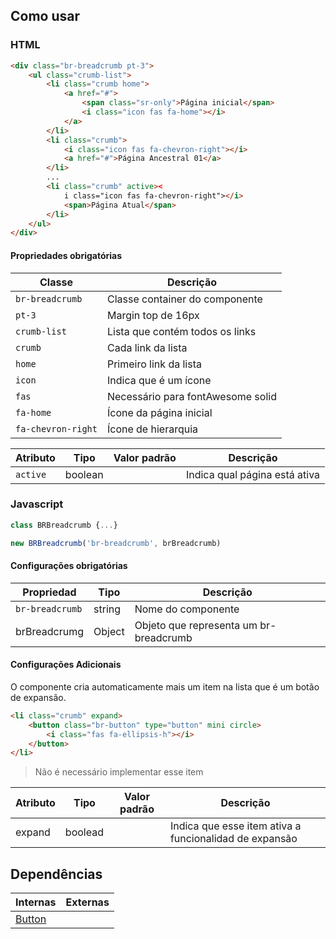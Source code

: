 <!-- Versão da doc. de DESIGN usada como base para o desenvolvimento -->
<!-- doc. design: documentação contida na release 5 - sprint 5 -->

## Como usar

### HTML

<!-- Deve incluir o HTML básico para uso do componente em seu estado 'default' escolhido pelo desenvolvedor/design. -->

```html
<div class="br-breadcrumb pt-3">
    <ul class="crumb-list">
        <li class="crumb home">
            <a href="#">
                <span class="sr-only">Página inicial</span>
                <i class="icon fas fa-home"></i>
            </a>
        </li>
        <li class="crumb">
            <i class="icon fas fa-chevron-right"></i>
            <a href="#">Página Ancestral 01</a>
        </li>
        ...
        <li class="crumb" active><
            i class="icon fas fa-chevron-right"></i>
            <span>Página Atual</span>
        </li>
    </ul>
</div>
```

#### Propriedades obrigatórias

<!-- Deve mostrar os atributos HTML que são obrigatórios para o uso do componente. -->


| Classe             | Descrição                         |
| ------------------ | --------------------------------- |
| `br-breadcrumb`    | Classe container do componente    |
| `pt-3`             | Margin top de 16px                |
| `crumb-list`       | Lista que contém todos os links   |
| `crumb`            | Cada link da lista                |
| `home`             | Primeiro link da lista            |
| `icon`             | Indica que é um ícone             |
| `fas`              | Necessário para fontAwesome solid |
| `fa-home`          | Ícone da página inicial           |
| `fa-chevron-right` | Ícone de hierarquia               |

| Atributo   | Tipo    | Valor padrão | Descrição                       |
| ---------- | ------- | ------------ | ------------------------------- |
| `active`   | boolean |              | Indica qual página está ativa   |

### Javascript

```javascript
class BRBreadcrumb {...}

new BRBreadcrumb('br-breadcrumb', brBreadcrumb)
```

#### Configurações obrigatórias

| Propriedad           | Tipo   | Descrição                              |
| -------------------- | ------ | -------------------------------------- |
| `br-breadcrumb`      | string | Nome do componente                     |
| brBreadcrumg         | Object | Objeto que representa um br-breadcrumb |

#### Configurações Adicionais

O componente cria automaticamente mais um item na lista que é um botão de expansão.

```html
<li class="crumb" expand>
    <button class="br-button" type="button" mini circle>
        <i class="fas fa-ellipsis-h"></i>
    </button>
</li>
```

> Não é necessário implementar esse item

| Atributo        | Tipo     | Valor padrão | Descrição                                              |
| --------------- | -------- | ------------ | ------------------------------------------------------ |
| expand          | boolead  |              | Indica que esse item ativa a funcionalidad de expansão |

## Dependências

<!-- Caso o componente dependa de algum outro ou de algo externo, listamos aqui colocando links para a documentação da dependência -->

| Internas                        | Externas |
| ------------------------------- | -------- |
| [Button](/ds/components/button) |          |